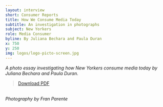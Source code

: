 ```yaml
---
layout: interview
short: Consumer Reports
title: How We Consume Media Today
subtitle: An investigation in photographs 
subject: New Yorkers
role: Media Consumer
byline: By Juliana Bechara and Paula Duran
x: 750
y: 250
img: logos/logo-picto-screen.jpg
---
```


_A photo essay investigating how New Yorkers consume media today by Juliana Bechara and Paula Duran._

> <a href="http://www.cpcjmedialandscape.com/howweconsumemedia.pdf">Download PDF</a>

<br/>
<em>Photography by Fran Parente</em>
<br><br>
